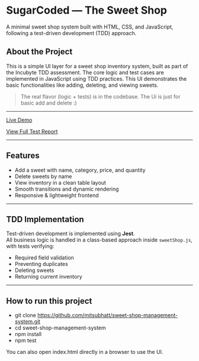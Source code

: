 # SugarCoded — The Sweet Shop

A minimal sweet shop system built with HTML, CSS, and JavaScript, following a test-driven development (TDD) approach.

## About the Project

This is a simple UI layer for a sweet shop inventory system, built as part of the Incubyte TDD assessment. The core logic and test cases are implemented in JavaScript using TDD practices. This UI demonstrates the basic functionalities like adding, deleting, and viewing sweets.

> The real flavor (logic + tests) is in the codebase. The Ui is just for basic add and delete :)

---


[Live Demo](https://mitsubhatt.github.io/sweet-shop-management-system/)

[View Full Test Report](./test-report.md)

---

## Features

- Add a sweet with name, category, price, and quantity
- Delete sweets by name
- View inventory in a clean table layout
- Smooth transitions and dynamic rendering
- Responsive & lightweight frontend

---

## TDD Implementation

Test-driven development is implemented using **Jest**.  
All business logic is handled in a class-based approach inside `sweetShop.js`, with tests verifying:

- Required field validation
- Preventing duplicates
- Deleting sweets
- Returning current inventory

---

## How to run this project

- git clone https://github.com/mitsubhatt/sweet-shop-management-system.git
- cd sweet-shop-management-system
- npm install
- npm test

You can also open index.html directly in a browser to use the UI.
